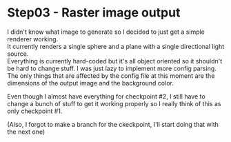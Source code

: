 # Step03 - Raster image output
I didn't know what image to generate so I decided to just get a simple renderer working.  
It currently renders a single sphere and a plane with a single directional light source.  
Everything is currently hard-coded but it's all object oriented so it shouldn't be hard to change stuff. I was just lazy to implement more config parsing.  
The only things that are affected by the config file at this moment are the dimensions of the output image and the background color.

Even though I almost have everything for checkpoint #2, I still have to change a bunch of stuff to get it working properly so I really think of this as only checkpoint #1.

(Also, I forgot to make a branch for the ckeckpoint, I'll start doing that with the next one)
